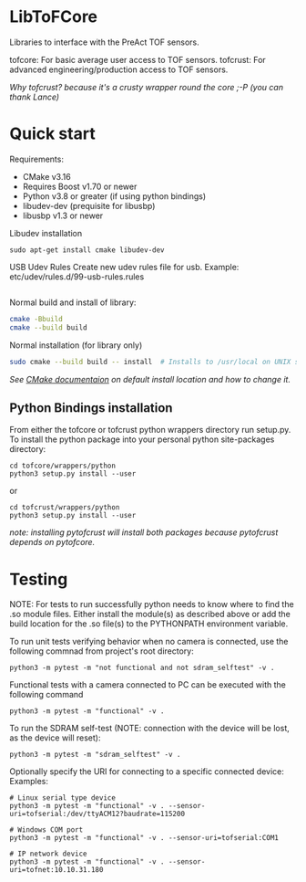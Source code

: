 # LibToFCore

Libraries to interface with the PreAct TOF sensors.

tofcore: For basic average user access to TOF sensors.
tofcrust: For advanced engineering/production access to TOF sensors. 

_Why tofcrust? because it's a crusty wrapper round the core ;-P (you can thank Lance)_

# Quick start

Requirements: 

- CMake v3.16
- Requires Boost v1.70 or newer
- Python v3.8 or greater (if using python bindings)
- libudev-dev (prequisite for libusbp)
- libusbp v1.3 or newer

Libudev installation
```sudo apt-get update -y
sudo apt-get install cmake libudev-dev
```

USB Udev Rules
Create new udev rules file for usb. Example: etc/udev/rules.d/99-usb-rules.rules
```SUBSYSTEMS=="usb", ATTRS{idVendor}=="35FA", ATTRS{idProduct}=="0D0F", MODE:="0666"
```

Normal build and install of library:

```bash
cmake -Bbuild
cmake --build build
```

Normal installation (for library only)

```bash
sudo cmake --build build -- install  # Installs to /usr/local on UNIX systems
```

_See [CMake documentaion](https://cmake.org/cmake/help/latest/variable/CMAKE_INSTALL_PREFIX.html) on default install location and how to change it._

## Python Bindings installation

From either the tofcore or tofcrust python wrappers directory run setup.py.
To install the python package into your personal python site-packages directory:

```
cd tofcore/wrappers/python
python3 setup.py install --user
```

or

```
cd tofcrust/wrappers/python
python3 setup.py install --user
```

_note: installing pytofcrust will install both packages because pytofcrust depends on pytofcore._



# Testing
NOTE: For tests to run successfully python needs to know where to find the .so module files.
Either install the module(s) as described above or add the build location for the .so file(s) to the PYTHONPATH
environment variable. 

To run unit tests verifying behavior when no camera is connected, use the following commnad from
project's root directory: 
```
python3 -m pytest -m "not functional and not sdram_selftest" -v .
```

Functional tests with a camera connected to PC can be executed with the following command 
```
python3 -m pytest -m "functional" -v .
```

To run the SDRAM self-test (NOTE: connection with the device will be lost, as the device will reset):
```
python3 -m pytest -m "sdram_selftest" -v .
```

Optionally specify the URI for connecting to a specific connected device:
Examples:
```
# Linux serial type device
python3 -m pytest -m "functional" -v . --sensor-uri=tofserial:/dev/ttyACM12?baudrate=115200

# Windows COM port
python3 -m pytest -m "functional" -v . --sensor-uri=tofserial:COM1

# IP network device
python3 -m pytest -m "functional" -v . --sensor-uri=tofnet:10.10.31.180
```
